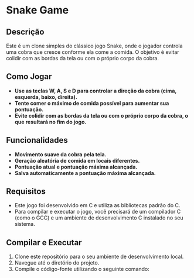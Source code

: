 # Snake Game

## Descrição
Este é um clone simples do clássico jogo Snake, onde o jogador controla uma cobra que cresce conforme ela come a comida. O objetivo é evitar colidir com as bordas da tela ou com o próprio corpo da cobra.

## Como Jogar
- **Use as teclas W, A, S e D para controlar a direção da cobra (cima, esquerda, baixo, direita).**
- **Tente comer o máximo de comida possível para aumentar sua pontuação.**
- **Evite colidir com as bordas da tela ou com o próprio corpo da cobra, o que resultará no fim do jogo.**

## Funcionalidades
- **Movimento suave da cobra pela tela.**
- **Geração aleatória de comida em locais diferentes.**
- **Pontuação atual e pontuação máxima alcançada.**
- **Salva automaticamente a pontuação máxima alcançada.**

## Requisitos
- Este jogo foi desenvolvido em C e utiliza as bibliotecas padrão do C.
- Para compilar e executar o jogo, você precisará de um compilador C (como o GCC) e um ambiente de desenvolvimento C instalado no seu sistema.

## Compilar e Executar
1. Clone este repositório para o seu ambiente de desenvolvimento local.
2. Navegue até o diretório do projeto.
3. Compile o código-fonte utilizando o seguinte comando:
